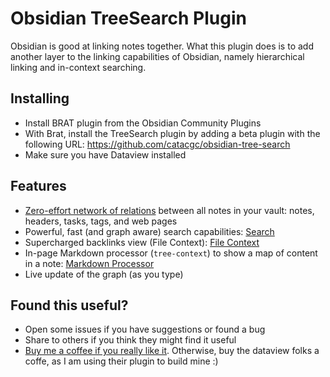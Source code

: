 # Obsidian TreeSearch Plugin

Obsidian is good at linking notes together. What this plugin does is to add another layer to the linking
capabilities of Obsidian, namely hierarchical linking and in-context searching.

## Installing

- Install BRAT plugin from the Obsidian Community Plugins
- With Brat, install the TreeSearch plugin by adding a beta plugin with the following URL: https://github.com/catacgc/obsidian-tree-search
- Make sure you have Dataview installed

## Features

- [Zero-effort network of relations](/graph/build) between all notes in your vault: notes, headers, tasks, tags, and web pages
- Powerful, fast (and graph aware) search capabilities: [Search](/search/index)
- Supercharged backlinks view (File Context): [File Context](/file-context/index)
- In-page Markdown processor (`tree-context`) to show a map of content in a note: [Markdown Processor](/tree-context/index)
- Live update of the graph (as you type)


## Found this useful?

- Open some issues if you have suggestions or found a bug
- Share to others if you think they might find it useful
- [Buy me a coffee if you really like it](https://github.com/sponsors/catacgc/button). Otherwise, buy the dataview folks a coffe, as I am using their plugin to build mine :)
